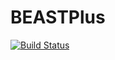 # BEASTPlus

[![Build Status](https://github.com/PaulOlyslager/BEASTPlus.jl/actions/workflows/CI.yml/badge.svg?branch=main)](https://github.com/PaulOlyslager/BEASTPlus.jl/actions/workflows/CI.yml?query=branch%3Amain)
